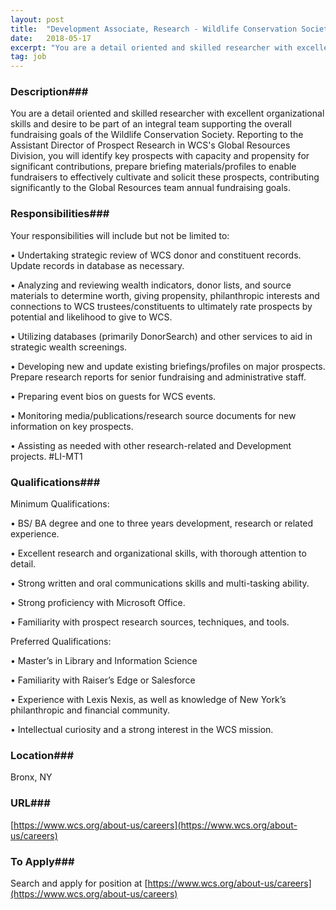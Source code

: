 ```yaml
---
layout: post
title:  "Development Associate, Research - Wildlife Conservation Society"
date:   2018-05-17
excerpt: "You are a detail oriented and skilled researcher with excellent organizational skills and desire to be part of an integral team supporting the overall fundraising goals of the Wildlife Conservation Society. Reporting to the Assistant Director of Prospect Research in WCS's Global Resources Division, you will identify key prospects with..."
tag: job
---
```


### Description###

You are a detail oriented and skilled researcher with excellent organizational skills and desire to be part of an integral team supporting the overall fundraising goals of the Wildlife Conservation Society. Reporting to the Assistant Director of Prospect Research in WCS's Global Resources Division, you will identify key prospects with capacity and propensity for significant contributions, prepare briefing materials/profiles to enable fundraisers to effectively cultivate and solicit these prospects, contributing significantly to the Global Resources team annual fundraising goals.


### Responsibilities###

Your responsibilities will include but not be limited to:

•  Undertaking strategic review of WCS donor and constituent records. Update records in database as necessary.

•  Analyzing and reviewing wealth indicators, donor lists, and source materials to determine worth, giving propensity, philanthropic interests and connections to WCS trustees/constituents to ultimately rate prospects by potential and likelihood to give to WCS.

•  Utilizing databases (primarily DonorSearch) and other services to aid in strategic wealth screenings.

•  Developing new and update existing briefings/profiles on major prospects. Prepare research reports for senior fundraising and administrative staff. 

•  Preparing event bios on guests for WCS events.

•  Monitoring media/publications/research source documents for new information on key prospects.

•  Assisting as needed with other research-related and Development projects.
#LI-MT1


### Qualifications###

Minimum Qualifications:

• 	BS/ BA degree and one to three years development, research or related experience.

• 	Excellent research and organizational skills, with thorough attention to detail.  

• 	Strong written and oral communications skills and multi-tasking ability.

• 	Strong proficiency with Microsoft Office.

• 	Familiarity with prospect research sources, techniques, and tools.  

Preferred Qualifications:

• 	Master’s in Library and Information Science

• 	Familiarity with Raiser’s Edge or Salesforce

• 	Experience with Lexis Nexis, as well as knowledge of New York’s philanthropic and financial community.

• 	Intellectual curiosity and a strong interest in the WCS mission.




### Location###

Bronx, NY


### URL###

[https://www.wcs.org/about-us/careers](https://www.wcs.org/about-us/careers)

### To Apply###

Search and apply for position at [https://www.wcs.org/about-us/careers](https://www.wcs.org/about-us/careers)





